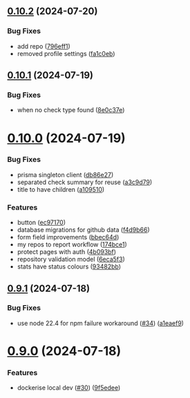 ## [0.10.2](https://github.com/EddieHubCommunity/HealthCheck/compare/v0.10.1...v0.10.2) (2024-07-20)


### Bug Fixes

* add repo ([796eff1](https://github.com/EddieHubCommunity/HealthCheck/commit/796eff12a14bdc0d051fd66c530396785423ead3))
* removed profile settings ([fa1c0eb](https://github.com/EddieHubCommunity/HealthCheck/commit/fa1c0ebb51835220e64eb62624d7e112afdb4a5a))



## [0.10.1](https://github.com/EddieHubCommunity/HealthCheck/compare/v0.10.0...v0.10.1) (2024-07-19)


### Bug Fixes

* when no check type found ([8e0c37e](https://github.com/EddieHubCommunity/HealthCheck/commit/8e0c37e17577c3c3fe4f0c2b1f0ac7e1e6686c9d))



# [0.10.0](https://github.com/EddieHubCommunity/HealthCheck/compare/v0.9.1...v0.10.0) (2024-07-19)


### Bug Fixes

* prisma singleton client ([db86e27](https://github.com/EddieHubCommunity/HealthCheck/commit/db86e2746b1da3048166f24ad6c8e3dc0ee51b58))
* separated check summary for reuse ([a3c9d79](https://github.com/EddieHubCommunity/HealthCheck/commit/a3c9d79d3feff37536e81b63d50dfc8cfaa1a1d0))
* title to have children ([a109510](https://github.com/EddieHubCommunity/HealthCheck/commit/a109510739014bca8cac3d7beb35dd3e3f6940b6))


### Features

* button ([ec97170](https://github.com/EddieHubCommunity/HealthCheck/commit/ec97170ee220e124a91503cb11b70a17f1c15844))
* database migrations for github data ([f4d9b66](https://github.com/EddieHubCommunity/HealthCheck/commit/f4d9b666a45e67d0f7bece6a9a3507bcf3ad38d3))
* form field improvements ([bbec64d](https://github.com/EddieHubCommunity/HealthCheck/commit/bbec64d57f0565957b7c8c7e8d35fb960151f2e8))
* my repos to report workflow ([174bce1](https://github.com/EddieHubCommunity/HealthCheck/commit/174bce11c8f5452feef3bb3bdaf13a9adc12a3c2))
* protect pages with auth ([4b093bf](https://github.com/EddieHubCommunity/HealthCheck/commit/4b093bfac08ce8cd2485c03d4fe1fd72ae807a1d))
* repository validation model ([6eca5f3](https://github.com/EddieHubCommunity/HealthCheck/commit/6eca5f3de2e5d1484bd5c7f89801a8f8ff07e6fb))
* stats have status colours ([93482bb](https://github.com/EddieHubCommunity/HealthCheck/commit/93482bbc286ce7bc71d2771ee2c89d7f8ad7e14e))



## [0.9.1](https://github.com/EddieHubCommunity/HealthCheck/compare/v0.9.0...v0.9.1) (2024-07-18)


### Bug Fixes

* use node 22.4 for npm failure workaround ([#34](https://github.com/EddieHubCommunity/HealthCheck/issues/34)) ([a1eaef9](https://github.com/EddieHubCommunity/HealthCheck/commit/a1eaef9408b83ae7c130f8e3696cd7d0fec54798))



# [0.9.0](https://github.com/EddieHubCommunity/HealthCheck/compare/v0.8.0...v0.9.0) (2024-07-18)


### Features

* dockerise local dev ([#30](https://github.com/EddieHubCommunity/HealthCheck/issues/30)) ([9f5edee](https://github.com/EddieHubCommunity/HealthCheck/commit/9f5edee2586d2f441757060c6cfb40d01fe2d215))



